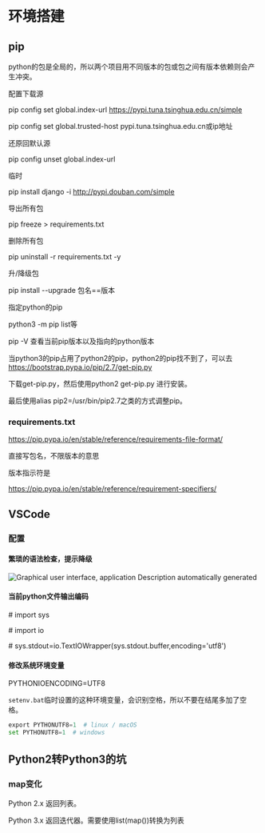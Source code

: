 # 环境搭建

## pip

python的包是全局的，所以两个项目用不同版本的包或包之间有版本依赖则会产生冲突。

配置下载源

pip config set global.index-url <https://pypi.tuna.tsinghua.edu.cn/simple>

pip config set global.trusted-host pypi.tuna.tsinghua.edu.cn或ip地址

还原回默认源

pip config unset global.index-url

临时

pip install django -i <http://pypi.douban.com/simple>

导出所有包

pip freeze \> requirements.txt

删除所有包

pip uninstall -r requirements.txt -y

升/降级包

pip install --upgrade 包名==版本

指定python的pip

python3 -m pip list等

pip -V 查看当前pip版本以及指向的python版本

当python3的pip占用了python2的pip，python2的pip找不到了，可以去<https://bootstrap.pypa.io/pip/2.7/get-pip.py>

下载get-pip.py，然后使用python2 get-pip.py 进行安装。

最后使用alias pip2=/usr/bin/pip2.7之类的方式调整pip。

### requirements.txt

<https://pip.pypa.io/en/stable/reference/requirements-file-format/>

直接写包名，不限版本的意思

版本指示符是

<https://pip.pypa.io/en/stable/reference/requirement-specifiers/>

## VSCode

### 配置

#### 繁琐的语法检查，提示降级

![Graphical user interface, application Description automatically generated](../attachments/d3fac08463eed388fe1d5adc88956100.png)

#### 当前python文件输出编码

\# import sys

\# import io

\# sys.stdout=io.TextIOWrapper(sys.stdout.buffer,encoding='utf8')

#### 修改系统环境变量

PYTHONIOENCODING=UTF8

`setenv.bat`临时设置的这种环境变量，会识别空格，所以不要在结尾多加了空格。

```py
export PYTHONUTF8=1  # linux / macOS
set PYTHONUTF8=1  # windows
```

## Python2转Python3的坑

### map变化

Python 2.x 返回列表。

Python 3.x 返回迭代器。需要使用list(map())转换为列表 